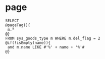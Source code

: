 page
===
    SELECT
    @pageTag(){
     m.*
    @}
    FROM sys_goods_type m WHERE m.del_flag = 2 
    @if(!isEmpty(name)){
     and m.name LIKE #'%' + name + '%'#
    @}